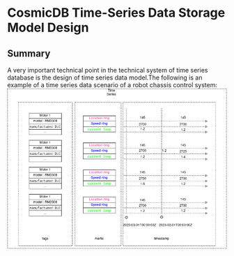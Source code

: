 # CosmicDB Time-Series Data Storage Model Design

## Summary
A very important technical point in the technical system of time series database is the design of time series data model.The following is an example of a time series data scenario of a robot chassis control system:
![](doc/../res/storage_timeseries_model.png)